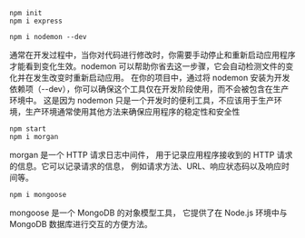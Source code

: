 ```nodejs
npm init
npm i express
```
```nodejs
npm i nodemon --dev
```
通常在开发过程中，当你对代码进行修改时，你需要手动停止和重新启动应用程序才能看到变化生效。nodemon 可以帮助你省去这一步骤，它会自动检测文件的变化并在发生改变时重新启动应用。
在你的项目中，通过将 nodemon 安装为开发依赖项（--dev），你可以确保这个工具仅在开发阶段使用，而不会被包含在生产环境中。
这是因为 nodemon 只是一个开发时的便利工具，不应该用于生产环境，生产环境通常使用其他方法来确保应用程序的稳定性和安全性

```nodejs
npm start
npm i morgan
```
morgan 是一个 HTTP 请求日志中间件，
用于记录应用程序接收到的 HTTP 请求的信息。它可以记录请求的信息，
例如请求方法、URL、响应状态码以及响应时间等。
```nodejs
npm i mongoose
```
mongoose 是一个 MongoDB 的对象模型工具，
它提供了在 Node.js 环境中与 MongoDB 数据库进行交互的方便方法。